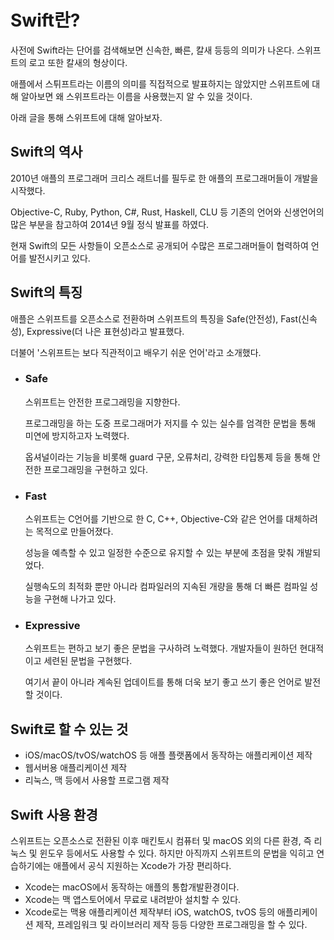 # Swift란?
사전에 Swift라는 단어를 검색해보면 신속한, 빠른, 칼새 등등의 의미가 나온다. 스위프트의 로고 또한 칼새의 형상이다.

애플에서 스튀프트라는 이름의 의미를 직접적으로 발표하지는 않았지만 스위프트에 대해 알아보면 왜 스위프트라는 이름을 사용했는지 알 수 있을 것이다. 

아래 글을 통해 스위프트에 대해 알아보자.   

## Swift의 역사
2010년 애플의 프로그래머 크리스 래트너를 필두로 한 애플의 프로그래머들이 개발을 시작했다.

Objective-C, Ruby, Python, C#, Rust, Haskell, CLU 등 기존의 언어와 신생언어의 많은 부분을 참고하여 2014년 9월 정식 발표를 하였다.

현재 Swift의 모든 사항들이 오픈소스로 공개되어 수많은 프로그래머들이 협력하여 언어를 발전시키고 있다.   

## Swift의 특징
애플은 스위프트를 오픈소스로 전환하며 스위프트의 특징을 Safe(안전성), Fast(신속성), Expressive(더 나은 표현성)라고 발표했다.

더불어 '스위프트는 보다 직관적이고 배우기 쉬운 언어'라고 소개했다.   

- ### Safe
  스위프트는 안전한 프로그래밍을 지향한다.

  프로그래밍을 하는 도중 프로그래머가 저지를 수 있는 실수를 엄격한 문법을 통해 미연에 방지하고자 노력했다.

  옵셔널이라는 기능을 비롯해 guard 구문, 오류처리, 강력한 타입통제 등을 통해 안전한 프로그래밍을 구현하고 있다.

- ### Fast
  스위프트는 C언어를 기반으로 한 C, C++, Objective-C와 같은 언어를 대체하려는 목적으로 만들어졌다.

  성능을 예측할 수 있고 일정한 수준으로 유지할 수 있는 부분에 초점을 맞춰 개발되었다.

  실행속도의 최적화 뿐만 아니라 컴파일러의 지속된 개량을 통해 더 빠른 컴파일 성능을 구현해 나가고 있다.

- ### Expressive
  스위프트는 편하고 보기 좋은 문법을 구사하려 노력했다. 개발자들이 원하던 현대적이고 세련된 문법을 구현했다.

  여기서 끝이 아니라 계속된 업데이트를 통해 더욱 보기 좋고 쓰기 좋은 언어로 발전할 것이다.
  
## Swift로 할 수 있는 것
  - iOS/macOS/tvOS/watchOS 등 애플 플랫폼에서 동작하는 애플리케이션 제작
  - 웹서버용 애플리케이션 제작
  - 리눅스, 맥 등에서 사용할 프로그램 제작

## Swift 사용 환경
스위프트는 오픈소스로 전환된 이후 매킨토시 컴퓨터 및 macOS 외의 다른 환경, 즉 리눅스 및 윈도우 등에서도 사용할 수 있다. 하지만 아직까지 스위프트의 문법을 익히고 연습하기에는 애플에서 공식 지원하는 Xcode가 가장 편리하다. 

- Xcode는 macOS에서 동작하는 애플의 통합개발환경이다.
- Xcode는 맥 앱스토어에서 무료로 내려받아 설치할 수 있다.
- Xcode로는 맥용 애플리케이션 제작부터 iOS, watchOS, tvOS 등의 애플리케이션 제작, 프레임워크 및 라이브러리 제작 등등 다양한 프로그래밍을 할 수 있다.
